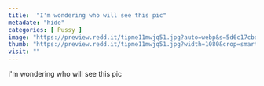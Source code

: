 ```yaml
---
title:  "I'm wondering who will see this pic"
metadate: "hide"
categories: [ Pussy ]
image: "https://preview.redd.it/tipme11mwjq51.jpg?auto=webp&s=5d6c17cbd7cd0ae52ec69bfc2f9daf99d7c32c4b"
thumb: "https://preview.redd.it/tipme11mwjq51.jpg?width=1080&crop=smart&auto=webp&s=b26f683c9fbe73504c59f9feea5a8fa21eec3ba3"
visit: ""
---
```

I'm wondering who will see this pic

